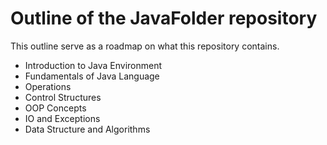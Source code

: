 # Outline of the JavaFolder repository

This outline serve as a roadmap on what this repository contains. 

- Introduction to Java Environment 
- Fundamentals of Java Language 
- Operations
- Control Structures 
- OOP Concepts 
- IO and Exceptions
- Data Structure and Algorithms 
